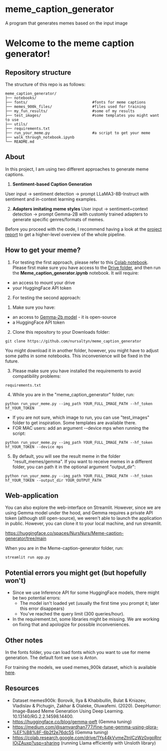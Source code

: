 # meme_caption_generator

A program that generates memes based on the input image

# Welcome to the meme caption generator!

## Repository structure

The structure of this repo is as follows:

```
meme_caption_generator/
├── notebooks/ 
├── fonts/                             #fonts for meme captions
├── memes_900k_files/                  #files used for training
├── my_fun_results/                    #some of my results
├── test_images/                       #some templates you might want to use
├── utils/           
├── requirements.txt
├── run_your_meme.py                   #a script to get your meme
├── walk_through_notebook.ipynb        
└── README.md  
```

## About

In this project, I am using two different approaches to generate meme captions.

1. **Sentiment-based Caption Generation**

User input -> sentiment detection -> prompt LLaMA3-8B-Instruct with sentiment and in-context learning examples.

2. **Adapters imitating meme styles**
User input -> sentiment+context detection -> prompt Gemma-2B with customly trained adapters to generate specific genres/formats of memes.

Before you proceed with the code, I recommend having a look at the [project report](https://docs.google.com/document/d/1sfV_8dGUYDKhsDxamNgNgsKsxOrn2vAecXm-wvp5Uu0/edit) to get a higher-level overview of the whole pipeline.

## How to get your meme?

1. For testing the first approach, please refer to this [Colab notebook](https://colab.research.google.com/drive/1IoiNmQLWkTSiMJDY0q_XFAgYuwlzOVko?usp=sharing).
Please first make sure you have access to the [Drive folder](https://drive.google.com/drive/folders/1hLV_fUtwA_vmGImays2pMvvacc8xGqT_?usp=sharing), and then run the **Meme_caption_generator.ipynb** notebook. It will require:
- an access to mount your drive
- your HuggingFace API token

2. For testing the second approach:

1) Make sure you have:
- an access to [Gemma-2b model](https://huggingface.co/google/gemma-2-2b) - it is open-source
- a HuggingFace API token


2) Clone this repository to your Downloads folder: 
```
git clone https://github.com/nursaltyn/meme_caption_generator
```
You might download it in another folder, however, you might have to adjust some paths in some notebooks.
This inconvenience will be fixed in the future.

3) Please make sure you have installed the requirements to avoid compatibility problems:
```
requirements.txt
```

4) While you are in the "meme_caption_generator" folder, run:

```
python run_your_meme.py --img_path YOUR_FULL_IMAGE_PATH --hf_token hf_YOUR_TOKEN
```

- If you are not sure, which image to run, you can use "test_images" folder to get inspiration. Some templates are available there.
- FOR MAC users: add an argument --device mps when running the script:

```
python run_your_meme.py --img_path YOUR_FULL_IMAGE_PATH --hf_token hf_YOUR_TOKEN --device mps
```

5) By default, you will see the result meme in the folder "result_memes/gemma". If you want to receive memes in a different folder, you can path it in the optional argument "output_dir":   

```
python run_your_meme.py --img_path YOUR_FULL_IMAGE_PATH --hf_token hf_YOUR_TOKEN --output_dir YOUR_OUTPUT_PATH
```

## Web-application

You can also explore the web-interface on Streamlit. However, since we are using Gemma model under the hood, and Gemma requires a private API token (although still open-source), we weren't able to launch the application in public. However, you can clone it to your local machine, and run streamlit.

https://huggingface.co/spaces/NursNurs/Meme-caption-generator/tree/main

When you are in the Meme-caption-generator folder, run:

```
streamlit run app.py
```

## Potential errors you might get (but hopefully won't)

- Since we use Inference API for some HuggingFace models, there might be two potential errors:
   - The model isn't loaded yet (usually the first time you prompt it; later this error disappears)
   - You've reached the query limit (300 queries/hour). 
- In the requirement.txt, some libraries might be missing. We are working on fixing that and apologize for possible inconveniences.

## Other notes

In the fonts folder, you can load fonts which you want to use for meme generation. The default font we use is Anton.

For training the models, we used memes_900k dataset, which is available [here](https://drive.google.com/file/d/1j6YG3skamxA1-mdogC1kRjugFuOkHt_A/edit).


## Resources

- Dataset memes900k: Borovik, Ilya & Khabibullin, Bulat & Kniazev, Vladislav & Pichugin, Zakhar & Olaleke, Oluwafemi. (2020). DeepHumor: Image-Based Meme Generation Using Deep Learning. 10.13140/RG.2.2.14598.14400.
- https://huggingface.co/blog/gemma-peft (Gemma tuning)
- https://medium.com/@samvardhan777/fine-tune-gemma-using-qlora-%EF%B8%8F-6b2f2e76dc55 (Gemma tuning)
- https://colab.research.google.com/drive/1Ys44kVvmeZtnICzWz0xgpRnrIOjZAuxp?usp=sharing (running Llama efficiently with Unsloth library) 
